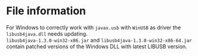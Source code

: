 # File information
For Windows to correctly work with `javax.usb` with `WinUSB` as driver the `libusb4java.dll` needs updating.  
`libusb4java-1.3.0-win32-x86.jar` and `libusb4java-1.3.0-win32-x86-64.jar` contain patched versions of the Windows DLL with latest LIBUSB version.  
